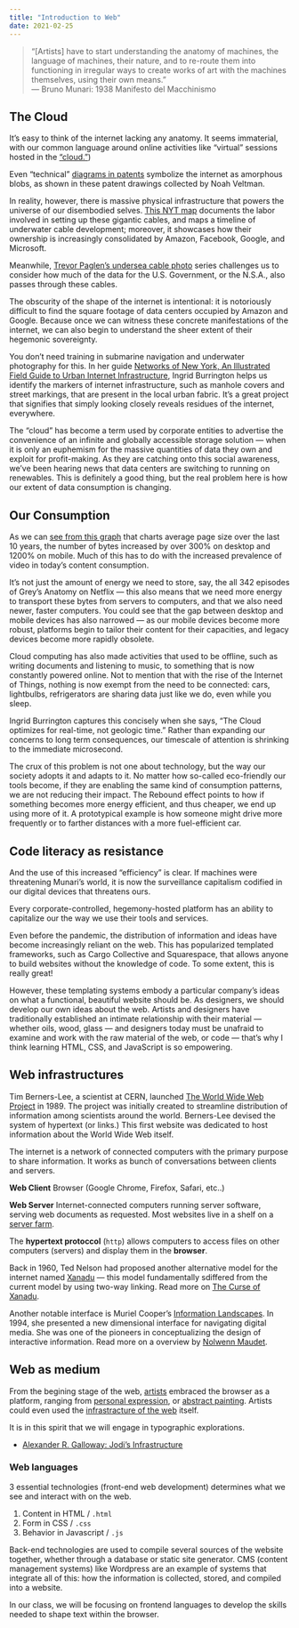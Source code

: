```yaml
---
title: "Introduction to Web"
date: 2021-02-25
---
```



> “[Artists] have to start understanding the anatomy of machines, the language of machines, their nature, and to re-route them into functioning in irregular ways to create works of art with the machines themselves, using their own means.”<br>
 — Bruno Munari: 1938 Manifesto del Macchinismo


## The Cloud

It’s easy to think of the internet lacking any anatomy. It seems immaterial, with our common language around online activities like “virtual” sessions hosted in the [“cloud.”](https://www.google.com/search?q=the+cloud&source=lnms&tbm=isch&sa=X&ved=2ahUKEwjFtN75x4XvAhWEdN8KHVOpBZMQ_AUoAnoECBMQBA&biw=1440&bih=688))

Even “technical” [diagrams in patents](https://noahveltman.com/internet-shape/) symbolize the internet as amorphous blobs, as shown in these patent drawings collected by Noah Veltman.

In reality, however, there is massive physical infrastructure that powers the universe of our disembodied selves. [This NYT map](https://www.nytimes.com/interactive/2019/03/10/technology/internet-cables-oceans.html) documents the labor involved in setting up these gigantic cables, and maps a timeline of underwater cable development; moreover, it showcases how their ownership is increasingly consolidated by Amazon, Facebook, Google, and Microsoft.

Meanwhile, [Trevor Paglen’s undersea cable photo](https://www.artforum.com/picks/trevor-paglen-55231) series challenges us to consider how much of the data for the U.S. Government, or the N.S.A., also passes through these cables.

The obscurity of the shape of the internet is intentional: it is notoriously difficult to find the square footage of data centers occupied by Amazon and Google. Because once we can witness these concrete manifestations of the internet, we can also begin to understand the sheer extent of their hegemonic sovereignty. 

You don’t need training in submarine navigation and underwater photography for this. In her guide [Networks of New York, An Illustrated Field Guide to Urban Internet Infrastructure](http://seeingnetworks.in/nyc/), Ingrid Burrington helps us identify the markers of internet infrastructure, such as manhole covers and street markings, that are present in the local urban fabric. It’s a great project that signifies that simply looking closely reveals residues of the internet, everywhere.

The “cloud” has become a term used by corporate entities to advertise the convenience of an infinite and globally accessible storage solution  —  when it is only an euphemism for the massive quantities of data they own and exploit for profit-making. As they are catching onto this social awareness, we’ve been hearing news that data centers are switching to running on renewables. This is definitely a good thing, but the real problem here is how our extent of data consumption is changing.

## Our Consumption

As we can [see from this graph](https://httparchive.org/reports/page-weight#bytesTotal) that charts average page size over the last 10 years, the number of bytes increased by over 300% on desktop and 1200% on mobile. Much of this has to do with the increased prevalence of video in today’s content consumption. 

It’s not just the amount of energy we need to store, say, the all 342 episodes of Grey’s Anatomy on Netflix — this also means that we need more energy to transport these bytes from servers to computers, and that we also need newer, faster computers. You could see that the gap between desktop and mobile devices has also narrowed — as our mobile devices become more robust, platforms begin to tailor their content for their capacities, and legacy devices become more rapidly obsolete. 

Cloud computing has also made activities that used to be offline, such as writing documents and listening to music, to something that is now constantly powered online. Not to mention that with the rise of the Internet of Things, nothing is now exempt from the need to be connected: cars, lightbulbs, refrigerators are sharing data just like we do, even while you sleep. 

Ingrid Burrington captures this concisely when she says, “The Cloud optimizes for real-time, not geologic time.” Rather than expanding our concerns to long term consequences, our timescale of attention is shrinking to the immediate microsecond.  

The crux of this problem is not one about technology, but the way our society adopts it and adapts to it. No matter how so-called eco-friendly our tools become, if they are enabling the same kind of consumption patterns, we are not reducing their impact. The Rebound effect points to how if something becomes more energy efficient, and thus cheaper, we end up using more of it. A prototypical example is how someone might  drive more frequently or to farther distances with a more fuel-efficient car. 

## Code literacy as resistance

And the use of this increased “efficiency” is clear. If machines were threatening Munari’s world, it is now the surveillance capitalism codified in our digital devices that threatens ours.

Every corporate-controlled, hegemony-hosted platform has an ability to capitalize our the way we use their tools and services.

Even before the pandemic, the distribution of information and ideas have become increasingly reliant on the web. This has popularized templated frameworks, such as Cargo Collective and Squarespace, that allows anyone to build websites without the knowledge of code. To some extent, this is really great!  

However, these templating systems embody a particular company’s ideas on what a functional, beautiful website should be. As designers, we should develop our own ideas about the web. Artists and designers have traditionally established an intimate relationship with their material — whether oils, wood, glass — and designers today must be unafraid to examine and work with the raw material of the web, or code — that’s why I think learning HTML, CSS, and JavaScript is so empowering.

## Web infrastructures

Tim Berners-Lee, a scientist at CERN, launched [The World Wide Web Project](http://info.cern.ch/hypertext/WWW/TheProject.html) in 1989. The project was initially created to streamline distribution of information among scientists around the world. Berners-Lee devised the system of hypertext (or links.) This first website was dedicated to host information about the World Wide Web itself.

The internet is a network of connected computers with the primary purpose to share information. It works as bunch of conversations between clients and servers.

**Web Client**
Browser (Google Chrome, Firefox, Safari, etc..)

**Web Server**
Internet-connected computers running server software, serving web documents as requested.  Most websites live in a shelf on a [server farm](https://www.google.com/search?q=server+farms&source=lnms&tbm=isch&sa=X&ved=2ahUKEwjf85WvzYXvAhUEZN8KHaA3BRgQ_AUoAXoECBMQAw&biw=1440&bih=688).

The **hypertext protoccol** (`http`) allows computers to access files on other computers (servers) and display them in the **browser**.


Back in 1960, Ted Nelson had proposed another alternative model for the internet named [Xanadu](https://www.youtube.com/embed/En_2T7KH6RA) — this model fundamentally sdiffered from the current model by using two-way linking. Read more on [The Curse of Xanadu](https://www.wired.com/1995/06/xanadu/).

Another notable interface is Muriel Cooper’s [Information Landscapes](https://www.youtube.com/embed/Qn9zCrIJzLs). In 1994, she presented a new dimensional interface for navigating digital media. She was one of the pioneers in conceptualizing the design of interactive information. Read more on a overview by [Nolwenn Maudet](http://www.revue-backoffice.com/en/issues/01-making-do-making-with/nolwenn-maudet-muriel-cooper-information-landscapes).

## Web as medium

From the begining stage of the web, [artists](https://anthology.rhizome.org/) embraced the browser as a platform, ranging from [personal expression](https://www.cameronsworld.net/), or [abstract painting](http://www.abstractbrowsing.net/). Artists could even used the [infrastracture of the web](http://xn--9l7a.com/) itself.

It is in this spirit that we will engage in typographic explorations.

- [Alexander R. Galloway: Jodi’s Infrastructure](https://www.e-flux.com/journal/74/59810/jodi-s-infrastructure/)

### Web languages

3 essential technologies (front-end web development) determines what we see and interact with on the web.

1. Content in HTML / `.html`
2. Form in CSS / `.css`
3. Behavior in Javascript / `.js`


Back-end technologies are used to compile several sources of the website together, whether through a database or static site generator. CMS (content management systems) like Wordpress are an example of systems that integrate all of this: how the information is collected, stored, and compiled into a website. 

In our class, we will be focusing on frontend languages to develop the skills needed to shape text within the browser.


